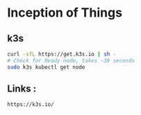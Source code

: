 # Inception of Things

## k3s

```bash
curl -sfL https://get.k3s.io | sh - 
# Check for Ready node, takes ~30 seconds 
sudo k3s kubectl get node 
```

## Links :

`https://k3s.io/`

